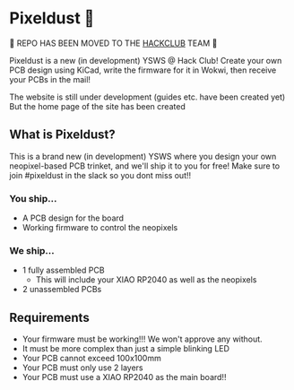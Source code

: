 # Pixeldust 🌟
🚨 REPO HAS BEEN MOVED TO THE [HACKCLUB](https://github.com/hackclub/pixeldust) TEAM 🚨


Pixeldust is a new (in development) YSWS @ Hack Club! Create your own PCB design using KiCad, write the firmware for it in Wokwi, then receive your PCBs in the mail!

The website is still under development (guides etc. have been created yet) But the home page of the site has been created

## What is Pixeldust?
This is a brand new (in development) YSWS where you design your own neopixel-based PCB trinket, and we'll ship it to you for free! Make sure to join #pixeldust in the slack so you dont miss out!!

### You ship...
- A PCB design for the board
- Working firmware to control the neopixels

### We ship...
- 1 fully assembled PCB
    - This will include your XIAO RP2040 as well as the neopixels
- 2 unassembled PCBs

## Requirements
- Your firmware must be working!!! We won't approve any without.
- It must be more complex than just a simple blinking LED
- Your PCB cannot exceed 100x100mm
- Your PCB must only use 2 layers
- Your PCB must use a XIAO RP2040 as the main board!!
